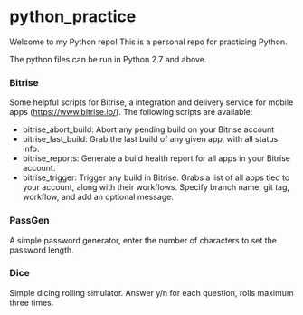 # python_practice
Welcome to my Python repo!
This is a personal repo for practicing Python.

The python files can be run in Python 2.7 and above.

### Bitrise
Some helpful scripts for Bitrise, a integration and delivery service for mobile apps (https://www.bitrise.io/).
The following scripts are available:
* bitrise_abort_build: Abort any pending build on your Bitrise account
* bitrise_last_build: Grab the last build of any given app, with all status info.
* bitrise_reports: Generate a build health report for all apps in your Bitrise account.
* bitrise_trigger: Trigger any build in Bitrise. Grabs a list of all apps tied to your account, along with their workflows. Specify branch name, git tag, workflow, and add an optional message.

### PassGen
A simple password generator, enter the number of characters to set the password length.

### Dice
Simple dicing rolling simulator. Answer y/n for each question, rolls maximum three times.
